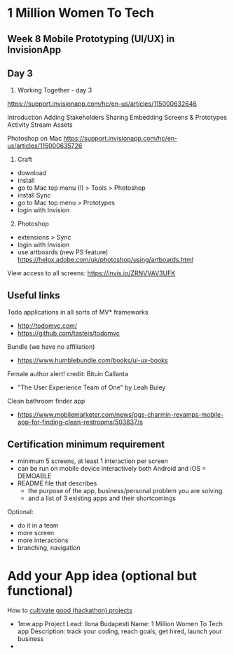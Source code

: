 # 1 Million Women To Tech 

## Week 8 Mobile Prototyping (UI/UX) in InvisionApp

## Day 3

1. Working Together - day 3

https://support.invisionapp.com/hc/en-us/articles/115000632646

Introduction
Adding Stakeholders
Sharing
Embedding Screens & Prototypes
Activity Stream
Assets


Photoshop on Mac
https://support.invisionapp.com/hc/en-us/articles/115000635726
1. Craft
- download
- install
- go to Mac top menu (!) > Tools > Photoshop
- install Sync
- go to Mac top menu > Prototypes
- login with Invision 
2. Photoshop
- extensions > Sync
- login with Invision
- use artboards (new PS feature) https://helpx.adobe.com/uk/photoshop/using/artboards.html


View access to all screens: https://invis.io/ZRNVVAV3UFK

## Useful links

Todo applications in all sorts of MV* frameworks
- http://todomvc.com/
- https://github.com/tastejs/todomvc

Bundle (we have no affiliation)
- https://www.humblebundle.com/books/ui-ux-books

Female author alert! credit: Bituin Callanta
- "The User Experience Team of One" by Leah Buley

Clean bathroom finder app
- https://www.mobilemarketer.com/news/pgs-charmin-revamps-mobile-app-for-finding-clean-restrooms/503837/s

## Certification minimum requirement

- minimum 5 screens, at least 1 interaction per screen
- can be run on mobile device interactively both Android and iOS = DEMOABLE
- README file that describes 
  - the purpose of the app, business/personal problem you are solving
  - and a list of 3 existing apps and their shortcomings

Optional:
- do it in a team
- more screen
- more interactions
- branching, navigation


# Add your App idea (optional but functional)

How to [cultivate good (hackathon) projects](https://github.com/1millionwomentotech/toolkitten/blob/master/howto/hackathon.md#cultivating-good-projects)
- 1mw.app
  Project Lead: Ilona Budapesti
  Name: 1 Million Women To Tech app
  Description: track your coding, reach goals, get hired, launch your business
-


